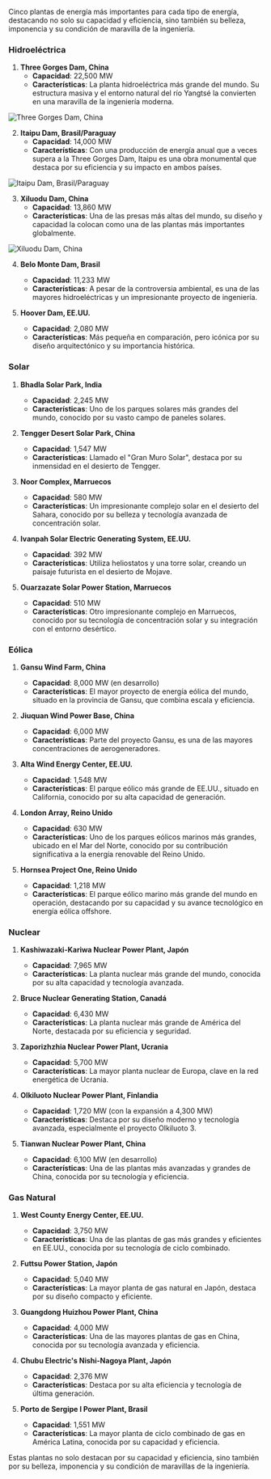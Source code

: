 Cinco plantas de energía más importantes para cada tipo de energía, destacando no solo su capacidad y eficiencia, sino también su belleza, imponencia y su condición de maravilla de la ingeniería.

### Hidroeléctrica

1. **Three Gorges Dam, China**
   - **Capacidad**: 22,500 MW
   - **Características**: La planta hidroeléctrica más grande del mundo. Su estructura masiva y el entorno natural del río Yangtsé la convierten en una maravilla de la ingeniería moderna.
<img src="https://upload.wikimedia.org/wikipedia/commons/thumb/a/ab/ThreeGorgesDam-China2009.jpg/1200px-ThreeGorgesDam-China2009.jpg" alt="Three Gorges Dam, China" />


2. **Itaipu Dam, Brasil/Paraguay**
   - **Capacidad**: 14,000 MW
   - **Características**: Con una producción de energía anual que a veces supera a la Three Gorges Dam, Itaipu es una obra monumental que destaca por su eficiencia y su impacto en ambos países.
<img src="https://upload.wikimedia.org/wikipedia/commons/d/d2/Itaipu_geral.jpg" alt="Itaipu Dam, Brasil/Paraguay" />

3. **Xiluodu Dam, China**
   - **Capacidad**: 13,860 MW
   - **Características**: Una de las presas más altas del mundo, su diseño y capacidad la colocan como una de las plantas más importantes globalmente.
<img src="https://www.globaltimes.cn/Portals/0/attachment/2022/2022-11-13/74e096e0-5ecb-4b65-9610-86fa1083bd57.jpeg" alt="Xiluodu Dam, China" />

4. **Belo Monte Dam, Brasil**
   - **Capacidad**: 11,233 MW
   - **Características**: A pesar de la controversia ambiental, es una de las mayores hidroeléctricas y un impresionante proyecto de ingeniería.

5. **Hoover Dam, EE.UU.**
   - **Capacidad**: 2,080 MW
   - **Características**: Más pequeña en comparación, pero icónica por su diseño arquitectónico y su importancia histórica.

### Solar

1. **Bhadla Solar Park, India**
   - **Capacidad**: 2,245 MW
   - **Características**: Uno de los parques solares más grandes del mundo, conocido por su vasto campo de paneles solares.

2. **Tengger Desert Solar Park, China**
   - **Capacidad**: 1,547 MW
   - **Características**: Llamado el "Gran Muro Solar", destaca por su inmensidad en el desierto de Tengger.

3. **Noor Complex, Marruecos**
   - **Capacidad**: 580 MW
   - **Características**: Un impresionante complejo solar en el desierto del Sahara, conocido por su belleza y tecnología avanzada de concentración solar.

4. **Ivanpah Solar Electric Generating System, EE.UU.**
   - **Capacidad**: 392 MW
   - **Características**: Utiliza heliostatos y una torre solar, creando un paisaje futurista en el desierto de Mojave.

5. **Ouarzazate Solar Power Station, Marruecos**
   - **Capacidad**: 510 MW
   - **Características**: Otro impresionante complejo en Marruecos, conocido por su tecnología de concentración solar y su integración con el entorno desértico.

### Eólica

1. **Gansu Wind Farm, China**
   - **Capacidad**: 8,000 MW (en desarrollo)
   - **Características**: El mayor proyecto de energía eólica del mundo, situado en la provincia de Gansu, que combina escala y eficiencia.

2. **Jiuquan Wind Power Base, China**
   - **Capacidad**: 6,000 MW
   - **Características**: Parte del proyecto Gansu, es una de las mayores concentraciones de aerogeneradores.

3. **Alta Wind Energy Center, EE.UU.**
   - **Capacidad**: 1,548 MW
   - **Características**: El parque eólico más grande de EE.UU., situado en California, conocido por su alta capacidad de generación.

4. **London Array, Reino Unido**
   - **Capacidad**: 630 MW
   - **Características**: Uno de los parques eólicos marinos más grandes, ubicado en el Mar del Norte, conocido por su contribución significativa a la energía renovable del Reino Unido.

5. **Hornsea Project One, Reino Unido**
   - **Capacidad**: 1,218 MW
   - **Características**: El parque eólico marino más grande del mundo en operación, destacando por su capacidad y su avance tecnológico en energía eólica offshore.

### Nuclear

1. **Kashiwazaki-Kariwa Nuclear Power Plant, Japón**
   - **Capacidad**: 7,965 MW
   - **Características**: La planta nuclear más grande del mundo, conocida por su alta capacidad y tecnología avanzada.

2. **Bruce Nuclear Generating Station, Canadá**
   - **Capacidad**: 6,430 MW
   - **Características**: La planta nuclear más grande de América del Norte, destacada por su eficiencia y seguridad.

3. **Zaporizhzhia Nuclear Power Plant, Ucrania**
   - **Capacidad**: 5,700 MW
   - **Características**: La mayor planta nuclear de Europa, clave en la red energética de Ucrania.

4. **Olkiluoto Nuclear Power Plant, Finlandia**
   - **Capacidad**: 1,720 MW (con la expansión a 4,300 MW)
   - **Características**: Destaca por su diseño moderno y tecnología avanzada, especialmente el proyecto Olkiluoto 3.

5. **Tianwan Nuclear Power Plant, China**
   - **Capacidad**: 6,100 MW (en desarrollo)
   - **Características**: Una de las plantas más avanzadas y grandes de China, conocida por su tecnología y eficiencia.

### Gas Natural

1. **West County Energy Center, EE.UU.**
   - **Capacidad**: 3,750 MW
   - **Características**: Una de las plantas de gas más grandes y eficientes en EE.UU., conocida por su tecnología de ciclo combinado.

2. **Futtsu Power Station, Japón**
   - **Capacidad**: 5,040 MW
   - **Características**: La mayor planta de gas natural en Japón, destaca por su diseño compacto y eficiente.

3. **Guangdong Huizhou Power Plant, China**
   - **Capacidad**: 4,000 MW
   - **Características**: Una de las mayores plantas de gas en China, conocida por su tecnología avanzada y eficiencia.

4. **Chubu Electric's Nishi-Nagoya Plant, Japón**
   - **Capacidad**: 2,376 MW
   - **Características**: Destaca por su alta eficiencia y tecnología de última generación.

5. **Porto de Sergipe I Power Plant, Brasil**
   - **Capacidad**: 1,551 MW
   - **Características**: La mayor planta de ciclo combinado de gas en América Latina, conocida por su capacidad y eficiencia.

Estas plantas no solo destacan por su capacidad y eficiencia, sino también por su belleza, imponencia y su condición de maravillas de la ingeniería.
